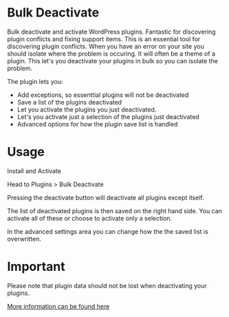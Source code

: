 Bulk Deactivate
==================================

Bulk deactivate and activate WordPress plugins. Fantastic for discovering plugin conflicts and fixing support items. This is an essential tool for discovering plugin conflicts. When you have an error on your site you should isolate where the problem is occuring. It will often be a theme of a plugin. This let's you deactivate your plugins in bulk so you can isolate the problem.

The plugin lets you:

- Add exceptions, so essenttial plugins will not be deactivated
- Save a list of the plugins deactivated
- Let you activate the plugins you just deactivated.
- Let's you activate just a selection of the plugins just deactivated
- Advanced options for how the plugin save list is handled



Usage
==================================


Install and Activate

Head to Plugins > Bulk Deactivate

Pressing the deactivate button will deactivate all plugins except itself.

The list of deactivated plugins is then saved on the right hand side. You can activate all of these or choose to activate only a selection.

In the advanced settings area you can change how the the saved list is overwritten.


Important
==================================

Please note that plugin data should not be lost when deactivating your plugins.



[More information can be found here](http://raison.co/bulk-deactivate "Raison Bulk Deactivate")